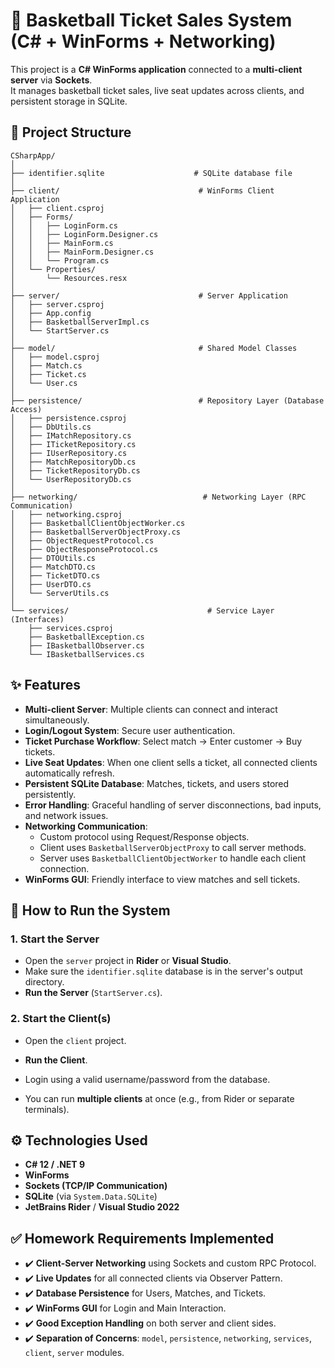 # 🏀 Basketball Ticket Sales System (C# + WinForms + Networking)

This project is a **C# WinForms application** connected to a **multi-client server** via **Sockets**.  
It manages basketball ticket sales, live seat updates across clients, and persistent storage in SQLite.

## 📁 Project Structure

```
CSharpApp/
│
├── identifier.sqlite                    # SQLite database file
│
├── client/                               # WinForms Client Application
│   ├── client.csproj
│   ├── Forms/
│   │   ├── LoginForm.cs
│   │   ├── LoginForm.Designer.cs
│   │   ├── MainForm.cs
│   │   ├── MainForm.Designer.cs
│   │   └── Program.cs
│   └── Properties/
│       └── Resources.resx
│
├── server/                               # Server Application
│   ├── server.csproj
│   ├── App.config
│   ├── BasketballServerImpl.cs
│   └── StartServer.cs
│
├── model/                                # Shared Model Classes
│   ├── model.csproj
│   ├── Match.cs
│   ├── Ticket.cs
│   └── User.cs
│
├── persistence/                          # Repository Layer (Database Access)
│   ├── persistence.csproj
│   ├── DbUtils.cs
│   ├── IMatchRepository.cs
│   ├── ITicketRepository.cs
│   ├── IUserRepository.cs
│   ├── MatchRepositoryDb.cs
│   ├── TicketRepositoryDb.cs
│   └── UserRepositoryDb.cs
│
├── networking/                            # Networking Layer (RPC Communication)
│   ├── networking.csproj
│   ├── BasketballClientObjectWorker.cs
│   ├── BasketballServerObjectProxy.cs
│   ├── ObjectRequestProtocol.cs
│   ├── ObjectResponseProtocol.cs
│   ├── DTOUtils.cs
│   ├── MatchDTO.cs
│   ├── TicketDTO.cs
│   ├── UserDTO.cs
│   └── ServerUtils.cs
│
└── services/                               # Service Layer (Interfaces)
    ├── services.csproj
    ├── BasketballException.cs
    ├── IBasketballObserver.cs
    └── IBasketballServices.cs
```

## ✨ Features

- **Multi-client Server**: Multiple clients can connect and interact simultaneously.
- **Login/Logout System**: Secure user authentication.
- **Ticket Purchase Workflow**: Select match → Enter customer → Buy tickets.
- **Live Seat Updates**: When one client sells a ticket, all connected clients automatically refresh.
- **Persistent SQLite Database**: Matches, tickets, and users stored persistently.
- **Error Handling**: Graceful handling of server disconnections, bad inputs, and network issues.
- **Networking Communication**:
   - Custom protocol using Request/Response objects.
   - Client uses `BasketballServerObjectProxy` to call server methods.
   - Server uses `BasketballClientObjectWorker` to handle each client connection.
- **WinForms GUI**: Friendly interface to view matches and sell tickets.

## 🚀 How to Run the System

### 1. Start the Server
- Open the `server` project in **Rider** or **Visual Studio**.
- Make sure the `identifier.sqlite` database is in the server's output directory.
- **Run the Server** (`StartServer.cs`).

### 2. Start the Client(s)
- Open the `client` project.
- **Run the Client**.
- Login using a valid username/password from the database.

- You can run **multiple clients** at once (e.g., from Rider or separate terminals).

## ⚙️ Technologies Used
- **C# 12 / .NET 9**
- **WinForms**
- **Sockets (TCP/IP Communication)**
- **SQLite** (via `System.Data.SQLite`)
- **JetBrains Rider** / **Visual Studio 2022**

## ✅ Homework Requirements Implemented

- ✔️ **Client-Server Networking** using Sockets and custom RPC Protocol.
- ✔️ **Live Updates** for all connected clients via Observer Pattern.
- ✔️ **Database Persistence** for Users, Matches, and Tickets.
- ✔️ **WinForms GUI** for Login and Main Interaction.
- ✔️ **Good Exception Handling** on both server and client sides.
- ✔️ **Separation of Concerns**: `model`, `persistence`, `networking`, `services`, `client`, `server` modules.
